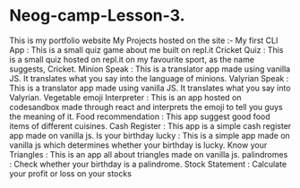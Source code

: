 # Neog-camp-Lesson-3.

This is my portfolio website
My Projects hosted on the site :-
My first CLI App : This is a small quiz game about me built on repl.it 
Cricket Quiz : This is a small quiz hosted on repl.it on my favourite sport, as the name suggests, Cricket.
Minion Speak : This is a translator app made using vanilla JS. It translates what you say into the language of minions. 
Valyrian Speak : This is a translator app made using vanilla JS. It translates what you say into Valyrian.
Vegetable emoji Interpreter : This is an app hosted on codesandbox made through react and interprets the emoji to tell you guys the meaning of it. 
Food recommendation : This app suggest good food items of different cuisines. 
Cash Register : This app is a simple cash register app made on vanilla js. 
Is your birthday lucky : This is a simple app made on vanilla js which determines whether your birthday is lucky.
Know your Triangles : This is an app all about triangles made on vanilla js. 
palindromes : Check whether your birthday is a palindrome.
Stock Statement : Calculate your profit or loss on your stocks
